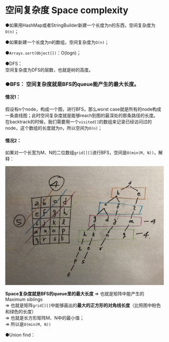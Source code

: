 # 空间复杂度 Space complexity

●如果用HashMap或者StringBuilder新建一个长度为n的东西，空间复杂度为`O(n)`；

●如果新建一个长度为n的数组，空间复杂度为`O(n)`；

●`Arrays.sort(Object[])`：O\(logn\)；

●DFS：  
空间复杂度为DFS的层数，也就是树的高度。



### ●BFS： **空间复杂度就是BFS的queue能产生的最大长度。**

#### 情况1：

假设有n个node，构成一个图，进行BFS，那么worst case就是所有的node构成一条直线图；此时空间复杂度就是能够reach到图的最深处的那条路径的长度。  
在backtrack的时候，我们需要用一个`visited[]`的数组来记录已经访问过的node，这个数组的长度就为n，所以空间为`O(n)`；

#### 情况2：

如果对一个长宽为M、N的二位数组`grid[][]`进行BFS，空间是`O(min(M, N))`，解释：

![](.gitbook/assets/taoyspz.jpeg)

**Space复杂度就是BFS的queue里的最大长度** ⇒ 也就是矩阵中能产生的Maximum siblings   
 ⇒ 也就是矩阵`grid[][]`中能够画出的**最大的正方形的对角线长度**（比照图中粉色和绿色的长度）  
 ⇒ 也就是长方形矩阵M、N中的最小值；  
 ⇒ 所以是`O(min(M, N))`





●Union find：





